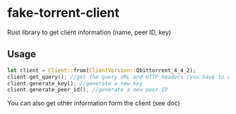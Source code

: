 # fake-torrent-client

Rust library to get client information (name, peer ID, key)

## Usage

```rust
let client = Client::from(ClientVersion::Qbittorrent_4_4_2);
client.get_query(); //get the query URL and HTTP headers (you have to replace fields in the url)
client.generate_key(); //generate a new key
client.generate_peer_id(); //generate a new peer ID
```

You can also get other information form the client (see doc)
